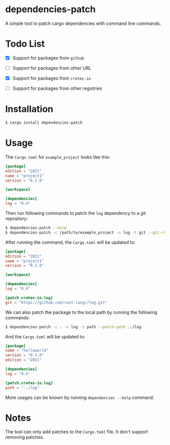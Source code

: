 # dependencies-patch

A simple tool to patch cargo dependencies with command line commands.



# Todo List

- [x] Support for packages from `github`
- [ ] Support for packages from other URL
- [x] Support for packages from `crates-io` 
- [ ] Support for packages from other registries



# Installation

```sh
$ cargo install dependencies-patch
```

# Usage

The `Cargo.toml` for `example_project` looks like this:

```toml
[package]
edition = "2021"
name = "project1"
version = "0.1.0"

[workspace]

[dependencies]
log = "0.4"
```

Then run following commands to patch the `log` dependency to a git repository:

```sh
$ dependencies-patch --help
$ dependencies-patch -c /path/to/example_project -n log -t git --git-repo rust-lang/log
```

After running the command, the `Cargo.toml` will be updated to:

```toml
[package]
edition = "2021"
name = "project1"
version = "0.1.0"

[workspace]

[dependencies]
log = "0.4"

[patch.crates-io.log]
git = "https://github.com/rust-lang//log.git"
```



We can also patch the package to the local path by running the following commands:

```sh
$ dependencies-patch -c . -n log -t path --patch-path ../log
```

And the `Cargo.toml` will be updated to:

```toml
[package]
name = "helloworld"
version = "0.1.0"
edition = "2021"

[dependencies]
log = "0.4"

[patch.crates-io.log]
path = "../log"
```



More usages can be known by running `dependencies --help` command.

# Notes

The tool can only add patches to the `Cargo.toml` file. It don't support removing patches.
